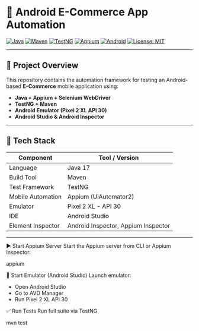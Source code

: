 # 🛒 Android E-Commerce App Automation

[![Java](https://img.shields.io/badge/Java-17-blue.svg)](https://www.java.com/)
[![Maven](https://img.shields.io/badge/Maven-Build%20Tool-red.svg)](https://maven.apache.org/)
[![TestNG](https://img.shields.io/badge/TestNG-Testing%20Framework-green.svg)](https://testng.org/doc/)
[![Appium](https://img.shields.io/badge/Appium-Mobile%20Automation-purple.svg)](https://appium.io/)
[![Android](https://img.shields.io/badge/Android%20Studio-Emulator%20&%20Inspector-brightgreen.svg)](https://developer.android.com/studio)
[![License: MIT](https://img.shields.io/badge/License-MIT-yellow.svg)](https://opensource.org/licenses/MIT)

---

## 📱 Project Overview

This repository contains the automation framework for testing an Android-based **E-Commerce** mobile application using:

- **Java + Appium + Selenium WebDriver**
- **TestNG + Maven**
- **Android Emulator (Pixel 2 XL API 30)**
- **Android Studio & Android Inspector**

---

## 🚀 Tech Stack

| Component         | Tool / Version             |
|------------------|----------------------------|
| Language          | Java 17                    |
| Build Tool        | Maven                      |
| Test Framework    | TestNG                     |
| Mobile Automation | Appium (UiAutomator2)      |
| Emulator          | Pixel 2 XL - API 30        |
| IDE               | Android Studio             |
| Element Inspector | Android Inspector, Appium Inspector |

---
▶️ Start Appium Server
Start the Appium server from CLI or Appium Inspector:

appium

🤖 Start Emulator (Android Studio)
Launch emulator:

- Open Android Studio
- Go to AVD Manager
- Run Pixel 2 XL API 30

✅ Run Tests
Run full suite via TestNG

mvn test
